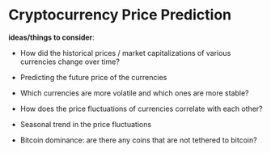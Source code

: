 # Cryptocurrency Price Prediction

**ideas/things to consider**:

- How did the historical prices / market capitalizations of various currencies change over time?

- Predicting the future price of the currencies

- Which currencies are more volatile and which ones are more stable?

- How does the price fluctuations of currencies correlate with each other?

- Seasonal trend in the price fluctuations

- Bitcoin dominance: are there any coins that are not tethered to bitcoin?
